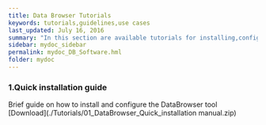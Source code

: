 ```yaml
---
title: Data Browser Tutorials
keywords: tutorials,guidelines,use cases
last_updated: July 16, 2016
summary: "In this section are available tutorials for installing,configuring and using the data browser"
sidebar: mydoc_sidebar
permalink: mydoc_DB_Software.hml
folder: mydoc
---
```


### 1.Quick installation guide
Brief guide on how to install and configure the DataBrowser tool <br>
[Download](./Tutorials/01_DataBrowser_Quick_installation manual.zip)<br>
<br>